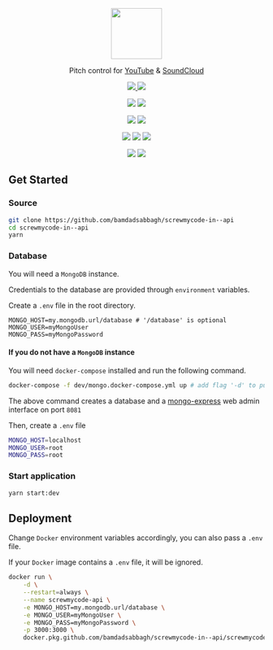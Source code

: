 <!--suppress HtmlDeprecatedAttribute, HtmlRequiredAltAttribute -->

<p align=center>
    <a href="https://api.screwmycode.in/">
        <img width=100 src="https://raw.githubusercontent.com/bamdadsabbagh/screwmycode-in--www/master/public/icons/SCRW_KSET.svg">
    </a>
</p>

<p align=center>
    Pitch control for <a href="https://www.youtube.com/">YouTube</a> & <a href="https://soundcloud.com/">SoundCloud</a>
</p>

<p align=center>
    <a href="https://github.com/bamdadsabbagh/screwmycode-in--api">
        <img src="https://img.shields.io/github/stars/bamdadsabbagh/screwmycode-in--api?label=git">
    </a>
    <img src="https://img.shields.io/github/license/bamdadsabbagh/screwmycode-in--api">
</p>

<p align=center>
    <img src="https://img.shields.io/github/languages/count/bamdadsabbagh/screwmycode-in--api">
    <img src="https://img.shields.io/github/languages/top/bamdadsabbagh/screwmycode-in--api">
</p>

<p align=center>
    <img src="https://img.shields.io/github/v/release/bamdadsabbagh/screwmycode-in--api">
    <img src="https://api.codeclimate.com/v1/badges/eaf85dfc567f46742d9c/maintainability">
</p>

<p align=center>
    <img src="https://img.shields.io/david/bamdadsabbagh/screwmycode-in--api">
    <img src="https://img.shields.io/david/dev/bamdadsabbagh/screwmycode-in--api">
    <img src="https://img.shields.io/snyk/vulnerabilities/github/bamdadsabbagh/screwmycode-in--api">
</p>

<p align=center>
    <img src="https://img.shields.io/badge/ci-github--actions-yellowgreen">
    <img src="https://img.shields.io/badge/cd-docker-yellowgreen">
</p>

## Get Started

### Source

```bash
git clone https://github.com/bamdadsabbagh/screwmycode-in--api
cd screwmycode-in--api
yarn
```

### Database

You will need a `MongoDB` instance.

Credentials to the database are provided through `environment` variables.

Create a `.env` file in the root directory.

```dotenv
MONGO_HOST=my.mongodb.url/database # '/database' is optional
MONGO_USER=myMongoUser
MONGO_PASS=myMongoPassword
```

#### If you do not have a `MongoDB` instance

You will need `docker-compose` installed and run the following command.

```bash
docker-compose -f dev/mongo.docker-compose.yml up # add flag '-d' to put in background
```

The above command creates a database and a [mongo-express](https://github.com/mongo-express/mongo-express) web admin
interface on port `8081`

Then, create a `.env` file

```bash
MONGO_HOST=localhost
MONGO_USER=root
MONGO_PASS=root
```

### Start application

```bash
yarn start:dev
```

## Deployment

Change `Docker` environment variables accordingly, you can also pass a `.env` file.

If your `Docker` image contains a `.env` file, it will be ignored.

```bash
docker run \
    -d \
    --restart=always \
    --name screwmycode-api \
    -e MONGO_HOST=my.mongodb.url/database \
    -e MONGO_USER=myMongoUser \
    -e MONGO_PASS=myMongoPassword \
    -p 3000:3000 \
    docker.pkg.github.com/bamdadsabbagh/screwmycode-in--api/screwmycode-in--api:latest
```
